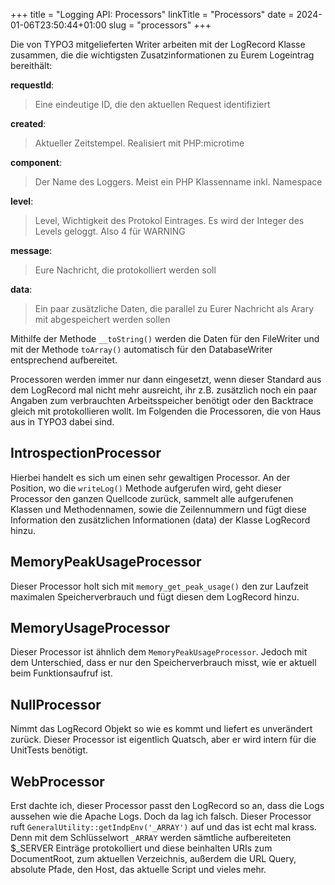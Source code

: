 +++
title = "Logging API: Processors"
linkTitle = "Processors"
date = 2024-01-06T23:50:44+01:00
slug = "processors"
+++

Die von TYPO3 mitgelieferten Writer arbeiten mit der LogRecord Klasse zusammen, die die wichtigsten Zusatzinformationen zu Eurem Logeintrag bereithält:

**requestId**: 
> Eine eindeutige ID, die den aktuellen Request identifiziert

**created**:
> Aktueller Zeitstempel. Realisiert mit PHP:microtime

**component**:
> Der Name des Loggers. Meist ein PHP Klassenname inkl. Namespace

**level**:
> Level, Wichtigkeit des Protokol Eintrages. Es wird der Integer des Levels geloggt. Also 4 für WARNING

**message**:
> Eure Nachricht, die protokolliert werden soll

**data**:
> Ein paar zusätzliche Daten, die parallel zu Eurer Nachricht als Arary mit abgespeichert werden sollen

Mithilfe der Methode `__toString()` werden die Daten für den FileWriter und mit der Methode `toArray()` automatisch für den DatabaseWriter entsprechend aufbereitet.

Processoren werden immer nur dann eingesetzt, wenn dieser Standard aus dem LogRecord mal nicht mehr ausreicht, ihr z.B. zusätzlich noch ein paar Angaben zum verbrauchten Arbeitsspeicher benötigt oder den Backtrace gleich mit protokollieren wollt. Im Folgenden die Processoren, die von Haus aus in TYPO3 dabei sind.

## IntrospectionProcessor

Hierbei handelt es sich um einen sehr gewaltigen Processor. An der Position, wo die `writeLog()` Methode aufgerufen wird, geht dieser Processor den ganzen Quellcode zurück, sammelt alle aufgerufenen Klassen und Methodennamen, sowie die Zeilennummern und fügt diese Information den zusätzlichen Informationen (data) der Klasse LogRecord hinzu.

## MemoryPeakUsageProcessor

Dieser Processor holt sich mit `memory_get_peak_usage()` den zur Laufzeit maximalen Speicherverbrauch und fügt diesen dem LogRecord hinzu.

## MemoryUsageProcessor

Dieser Processor ist ähnlich dem `MemoryPeakUsageProcessor`. Jedoch mit dem Unterschied, dass er nur den Speicherverbrauch misst, wie er aktuell beim Funktionsaufruf ist.

## NullProcessor

Nimmt das LogRecord Objekt so wie es kommt und liefert es unverändert zurück. Dieser Processor ist eigentlich Quatsch, aber er wird intern für die UnitTests benötigt.

## WebProcessor

Erst dachte ich, dieser Processor passt den LogRecord so an, dass die Logs aussehen wie die Apache Logs. Doch da lag ich falsch. Dieser Processor ruft `GeneralUtility::getIndpEnv('_ARRAY')` auf und das ist echt mal krass. Denn mit dem Schlüsselwort `_ARRAY` werden sämtliche aufbereiteten $_SERVER Einträge protokolliert und diese beinhalten URIs zum DocumentRoot, zum aktuellen Verzeichnis, außerdem die URL Query, absolute Pfade, den Host, das aktuelle Script und vieles mehr.
